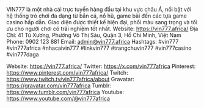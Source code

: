 VIN777 là một nhà cái trực tuyến hàng đầu tại khu vực châu Á, nổi bật với hệ thống trò chơi đa dạng từ bắn cá, nổ hũ, game bài đến các tựa game casino hấp dẫn. Giao diện được thiết kế hiện đại, phối màu sang trọng và tối ưu cho người chơi có trải nghiệm tốt nhất.
Website: https://vin777.africa/
Địa Chỉ: 41 Tú Xương, Phường Võ Thị Sáu, Quận 3, Hồ Chí Minh, Việt Nam
Phone: 0902 123 881
Email: admin@vin777.africa
Hashtags: #vin777 #vin777africa #nhacaivin777 #linkvin777 #trangchuvin777 #vin777casino #vin777daga


Website: https://vin777.africa/
Twitter:  https://x.com/vin777africa
Pinterest:  https://www.pinterest.com/vin777africa/
Twitch:  https://www.twitch.tv/vin777africa/about
Gravatar:  https://gravatar.com/vin777africa
Tumblr: https://www.tumblr.com/vin777africa
Youtube: https://www.youtube.com/@vin777africa

